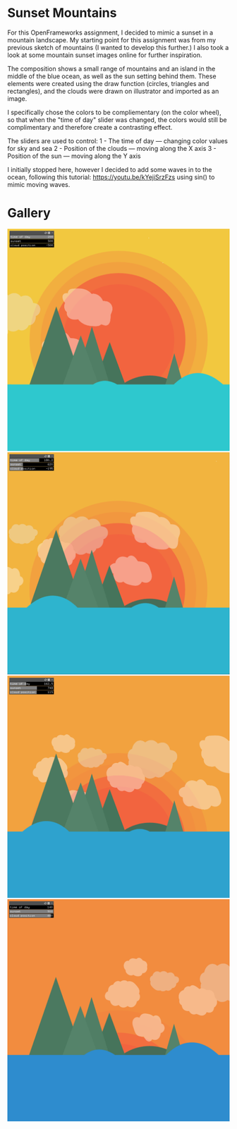 # Sunset Mountains

For this OpenFrameworks assignment, I decided to mimic a sunset in a mountain landscape. My starting point for this assignment was from my previous sketch of mountains (I wanted to develop this further.) I also took a look at some mountain sunset images online for further inspiration.

The composition shows a small range of mountains and an island in the middle of the blue ocean, as well as the sun setting behind them. These elements were created using the draw function (circles, triangles and rectangles), and the clouds were drawn on illustrator and imported as an image. 

I specifically chose the colors to be compliementary (on the color wheel), so that when the "time of day" slider was changed, the colors would still be complimentary and therefore create a contrasting effect. 

The sliders are used to control:
1 - The time of day — changing color values for sky and sea
2 - Position of the clouds — moving along the X axis
3 - Position of the sun — moving along the Y axis

I initially stopped here, however I decided to add some waves in to the ocean, following this tutorial: https://youtu.be/kYejiSrzFzs using sin() to mimic moving waves. 


# Gallery
![mountain image](project1/bin/data/mountain_1.png)
![mountain image](project1/bin/data/mountain_2.png)
![mountain image](project1/bin/data/mountain_3.png)
![mountain image](project1/bin/data/mountain_4.png)
